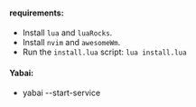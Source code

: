 #### requirements:

- Install `lua` and `luaRocks`.
- Install `nvim` and `awesomeWm`.
- Run the `install.lua` script: `lua install.lua`

#### Yabai:

- yabai --start-service
